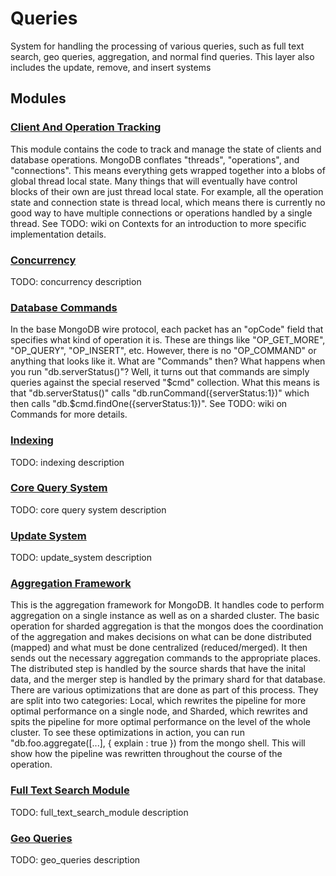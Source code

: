# Queries

System for handling the processing of various queries, such as full text search, geo queries, aggregation, and normal find queries.  This layer also includes the update, remove, and insert systems

## Modules

### [Client And Operation Tracking](client\_and\_operation\_tracking)
This module contains the code to track and manage the state of clients and database operations.
MongoDB conflates "threads", "operations", and "connections".  This means everything gets wrapped together into a blobs of global thread local state.  Many things that will eventually have control blocks of their own are just thread local state.  For example, all the operation state and connection state is thread local, which means there is currently no good way to have multiple connections or operations handled by a single thread.
See TODO: wiki on Contexts for an introduction to more specific implementation details.

### [Concurrency](concurrency)
TODO: concurrency description

### [Database Commands](database\_commands)
In the base MongoDB wire protocol, each packet has an "opCode" field that specifies what kind of operation it is.  These are things like "OP\_GET\_MORE", "OP\_QUERY", "OP\_INSERT", etc.
However, there is no "OP\_COMMAND" or anything that looks like it.  What are "Commands" then? What happens when you run "db.serverStatus()"?
Well, it turns out that commands are simply queries against the special reserved "$cmd" collection.  What this means is that "db.serverStatus()" calls "db.runCommand({serverStatus:1})" which then calls "db.$cmd.findOne({serverStatus:1})".
See TODO: wiki on Commands for more details.

### [Indexing](indexing)
TODO: indexing description

### [Core Query System](core\_query\_system)
TODO: core query system description

### [Update System](update\_system)
TODO: update\_system description

### [Aggregation Framework](aggregation\_framework)
This is the aggregation framework for MongoDB.  It handles code to perform aggregation on a single instance as well as on a sharded cluster.
The basic operation for sharded aggregation is that the mongos does the coordination of the aggregation and makes decisions on what can be done distributed (mapped) and what must be done centralized (reduced/merged).  It then sends out the necessary aggregation commands to the appropriate places.  The distributed step is handled by the source shards that have the inital data, and the merger step is handled by the primary shard for that database.
There are various optimizations that are done as part of this process.  They are split into two categories:  Local, which rewrites the pipeline for more optimal performance on a single node, and Sharded, which rewrites and spits the pipeline for more optimal performance on the level of the whole cluster.  To see these optimizations in action, you can run "db.foo.aggregate([...], { explain : true }) from the mongo shell.  This will show how the pipeline was rewritten throughout the course of the operation.

### [Full Text Search Module](full\_text\_search\_module)
TODO: full\_text\_search\_module description

### [Geo Queries](geo\_queries)
TODO: geo\_queries description

